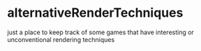 # alternativeRenderTechniques
just a place to keep track of some games that have interesting or unconventional rendering techniques
